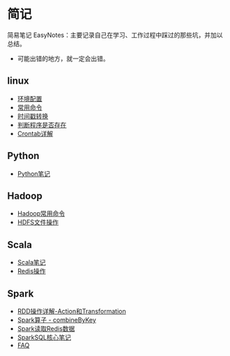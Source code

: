 # 简记

简易笔记 EasyNotes：主要记录自己在学习、工作过程中踩过的那些坑，并加以总结。

- 可能出错的地方，就一定会出错。

## linux
   * [环境配置](chapter1_1-configuration.md)   
   * [常用命令](chapter1_2-linux-commands.md)
   * [时间戳转换](chapter1_3-linux-ts-to-time.md)
   * [判断程序是否存在](chapter1_4-shell-size-compare.md)
   * [Crontab详解](chapter1_5-crontab.md)


## Python

   * [Python笔记](chapter2_1-python-notes.md)
 
## Hadoop
 
   * [Hadoop常用命令](chapter3_1-hadoop-command.md)
   * [HDFS文件操作](chapter3_2-hadoop-file-system.md)

## Scala

   * [Scala笔记](chapter41_-scala-note.md)
   * [Redis操作](chapter4_2-scala-redis.md)

## Spark
   * [RDD操作详解-Action和Transformation](chapter5_1-spark-RDD-introduction.md)
   * [Spark算子 - combineByKey](chapter5_2-spark-operator-combineByKey.md)
   * [Spark读取Redis数据](chapter5_3-redis-exp.md)
   * [SparkSQL核心笔记](chapter5_4-spark-sql-notes.md)
   * [FAQ](chapter5_n-spark-test.md)

